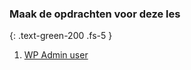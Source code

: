 ### Maak de opdrachten voor deze les
{: .text-green-200 .fs-5 }

1. [WP Admin user](admin)

[//]: # (2. [SSH]&#40;ssh&#41;)